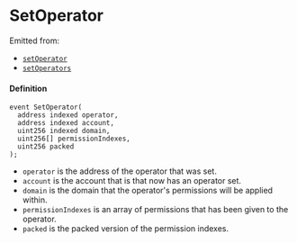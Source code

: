 # SetOperator

Emitted from:

* [`setOperator`](/v4/deprecated/v3/api/contracts/jboperatorstore/write/setoperator.md)
* [`setOperators`](/v4/deprecated/v3/api/contracts/jboperatorstore/write/setoperators.md)

#### Definition

```
event SetOperator(
  address indexed operator,
  address indexed account,
  uint256 indexed domain,
  uint256[] permissionIndexes,
  uint256 packed
);
```

* `operator` is the address of the operator that was set.
* `account` is the account that is that now has an operator set.
* `domain` is the domain that the operator's permissions will be applied within.
* `permissionIndexes` is an array of permissions that has been given to the operator.
* `packed` is the packed version of the permission indexes.
